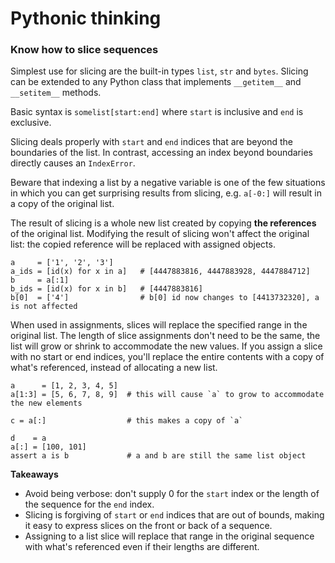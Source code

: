 # Pythonic thinking

### Know how to slice sequences

Simplest use for slicing are the built-in types `list`, `str` and `bytes`.
Slicing can be extended to any Python class that implements `__getitem__` and `__setitem__` methods.

Basic syntax is `somelist[start:end]` where `start` is inclusive and `end` is exclusive.

Slicing deals properly with `start` and `end` indices that are beyond the boundaries of the list.
In contrast, accessing an index beyond boundaries directly causes an `IndexError`.

Beware that indexing a list by a negative variable is one of the few situations in which you can get surprising results from slicing, e.g. `a[-0:]` will result in a copy of the original list.

The result of slicing is a whole new list created by copying **the references** of the original list.
Modifying the result of slicing won't affect the original list: the copied reference will be replaced with assigned objects.

```
a     = ['1', '2', '3']
a_ids = [id(x) for x in a]   # [4447883816, 4447883928, 4447884712]
b     = a[:1]
b_ids = [id(x) for x in b]   # [4447883816]
b[0]  = ['4']                # b[0] id now changes to [4413732320], a is not affected
```

When used in assignments, slices will replace the specified range in the original list.
The length of slice assignments don't need to be the same, the list will grow or shrink to accommodate the new values.
If you assign a slice with no start or end indices, you'll replace the entire contents with a copy of what's referenced, instead of allocating a new list.

```
a      = [1, 2, 3, 4, 5]
a[1:3] = [5, 6, 7, 8, 9]  # this will cause `a` to grow to accommodate the new elements

c = a[:]                  # this makes a copy of `a`

d    = a
a[:] = [100, 101]
assert a is b             # a and b are still the same list object
```

**Takeaways**
* Avoid being verbose: don't supply 0 for the `start` index or the length of the sequence for the `end` index.
* Slicing is forgiving of `start` or `end` indices that are out of bounds, making it easy to express slices on the front or back of a sequence.
* Assigning to a list slice will replace that range in the original sequence with what's referenced even if their lengths are different.
